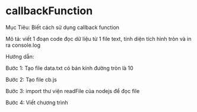 # callbackFunction
Mục Tiêu:
  Biết cách sử dụng callback function
  
Mô tả:
  viết 1 đoạn code đọc dữ liệu từ 1 file text, tính diện tích hình tròn và in ra console.log

Hướng dẫn:

  Bước 1: Tạo file data.txt có bán kính đường tròn là 10

  Bước 2: Tạo  file cb.js 

  Bước 3: import thư viện readFile của nodejs để  đọc file

  Bước 4: Viết chương trình
  

